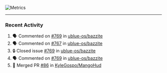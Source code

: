 ![Metrics](https://metrics.lecoq.io/KyleGospo?template=classic&base=header%2C%20activity%2C%20community%2C%20repositories%2C%20metadata&base.indepth=false&base.hireable=false&base.skip=false&config.timezone=America%2FLos_Angeles)

---
### Recent Activity
<!--START_SECTION:activity-->
1. 🗣 Commented on [#769](https://github.com/ublue-os/bazzite/issues/769#issuecomment-1942958086) in [ublue-os/bazzite](https://github.com/ublue-os/bazzite)
2. 🗣 Commented on [#767](https://github.com/ublue-os/bazzite/issues/767#issuecomment-1942843176) in [ublue-os/bazzite](https://github.com/ublue-os/bazzite)
3. 🔒 Closed issue [#769](https://github.com/ublue-os/bazzite/issues/769) in [ublue-os/bazzite](https://github.com/ublue-os/bazzite)
4. 🗣 Commented on [#769](https://github.com/ublue-os/bazzite/issues/769#issuecomment-1942838457) in [ublue-os/bazzite](https://github.com/ublue-os/bazzite)
5. 🎉 Merged PR [#86](https://github.com/KyleGospo/MangoHud/pull/86) in [KyleGospo/MangoHud](https://github.com/KyleGospo/MangoHud)
<!--END_SECTION:activity-->
